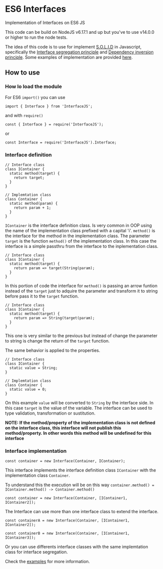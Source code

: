 # ES6 Interfaces
Implementation of Interfaces on ES6 JS

This code can be build on NodeJS v6.17.1 and up but you've to use v14.0.0 or higher to run the node tests.

The idea of this code is to use for implement [S.O.L.I.D][solid.pdf] in Javascript, specifically the [Interface segregation principle][solid-isp] and [Dependency inversion principle][solid-dip]. Some examples of implementation are provided [here][examples].

## How to use

### How lo load the module

For ES6 `import()` you can use 

```
import { Interface } from 'InterfaceJS';
```

and with `require()`

```
const { Interface } = require('InterfaceJS');
```

or

```
const Interface = require('InterfaceJS').Interface;
```

### Interface definition

```
// Interface class
class IContainer {
  static method(target) {
    return target;
  }
}

// Implemtation class
class Container {
  static method(param) {
    return param + 1;
  }
}
```

`IContainer` is the interface definition class. Is very common in OOP using the name of the implementation class prefixed with a capital 'i'.
`method()` is the interface for the method in the implementation class. The parameter `target` is the function `method()` of the implementation class. In this case the interface is a simple passthru from the interface to the inplementation class.

```
// Interface class
class IContainer {
  static method(target) {
    return param => target(String(param);
  }
}
```

In this portion of code the interface for `method()` is passing an arrow funtion instead of the `target` just to adquire the parameter and transform it to string before pass it to the `target` function.

```
// Interface class
class IContainer {
  static method(target) {
    return param => String(target(param);
  }
}
```

This one is very similar to the previous but instead of change the parameter to string is change the return of the `target` function.

The same behavior is applied to the properties.

```
// Interface class
class IContainer {
  static value = String;
}

// Implemtation class
class Container {
  static value = 0;
}
```

On this example `value` will be converted to `String` by the interface side. In this case `target` is the value of the variable.
The interface can be used to type validation, transformation or sustitution.

__**NOTE:** If the method/property of the implementation class is not defined on the interface class, this interface will not publish this method/property. In other words this method will be undefined for this interface__

### Interface implementation

```
const container = new Interface(Container, IContainer);
```

This interface implements the interface definition class `IContainer` with the implementation class `Container`.

To understand this the execution will be on this way `container.method() = IContainer.method() -> Container.method()`

```
const container = new Interface(Container, [IContainer1, IContainer2]);
```

The Interface can use more than one interface class to extend the interface.

```
const containerA = new Interface(Container, [IContainer1, IContainer2]);

const containerB = new Interface(Container, [IContainer1, IContainer3]);
```

Or you can use differents interface classes with the same implemtation class for interface segregation.

Check the [examples][examples] for more information.

[solid.pdf]: https://web.archive.org/web/20150906155800/http://www.objectmentor.com/resources/articles/Principles_and_Patterns.pdf
[solid-isp]: https://en.wikipedia.org/wiki/Interface_segregation_principle
[solid-dip]: https://en.wikipedia.org/wiki/Dependency_inversion_principle
[examples]: examples
